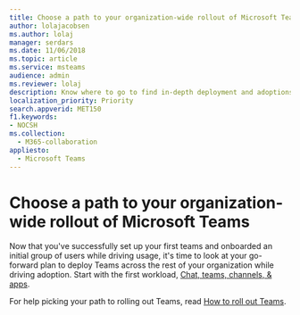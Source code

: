 ```yaml
---
title: Choose a path to your organization-wide rollout of Microsoft Teams
author: lolajacobsen
ms.author: lolaj
manager: serdars
ms.date: 11/06/2018
ms.topic: article
ms.service: msteams
audience: admin
ms.reviewer: lolaj
description: Know where to go to find in-depth deployment and adoptions resources for Microsoft Teams.
localization_priority: Priority
search.appverid: MET150
f1.keywords:
- NOCSH
ms.collection: 
  - M365-collaboration
appliesto: 
  - Microsoft Teams
---
```


# Choose a path to your organization-wide rollout of Microsoft Teams

Now that you've successfully set up your first teams and onboarded an initial group of users while driving usage, it's time to look at your go-forward plan to deploy Teams across the rest of your organization while driving adoption. Start with the first workload, [Chat, teams, channels, & apps](deploy-chat-teams-channels-microsoft-teams-landing-page.md).

For help picking your path to rolling out Teams, read [How to roll out Teams](How-to-roll-out-teams.md).
